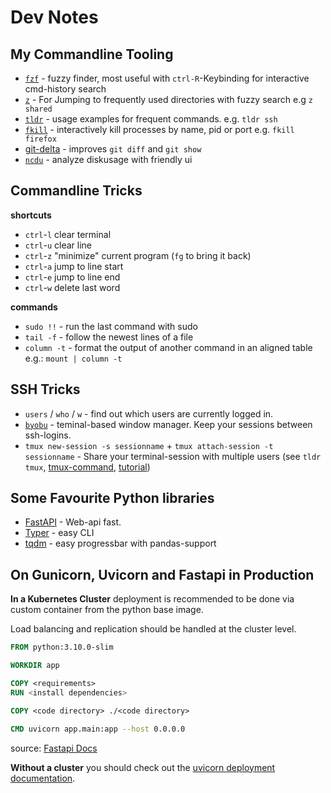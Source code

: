 # Dev Notes

## My Commandline Tooling

- [`fzf`](https://github.com/junegunn/fzf) - fuzzy finder, most useful with `ctrl-R`-Keybinding for interactive cmd-history search
- [`z`](https://github.com/rupa/z/) - For Jumping to frequently used directories with fuzzy search e.g `z shared`
- [`tldr`](https://tldr.sh/) - usage examples for frequent commands. e.g. `tldr ssh`
- [`fkill`](https://github.com/sindresorhus/fkill-cli) - interactively kill processes by name, pid or port e.g. `fkill firefox`
- [git-delta](https://crates.io/crates/git-delta) - improves `git diff` and `git show`
- [`ncdu`](https://dev.yorhel.nl/ncdu) - analyze diskusage with friendly ui

## Commandline Tricks

**shortcuts**
- `ctrl`-`l` clear terminal
- `ctrl`-`u` clear line
- `ctrl`-`z` "minimize" current program (`fg` to bring it back)
- `ctrl`-`a` jump to line start
- `ctrl`-`e` jump to line end
- `ctrl`-`w` delete last word

**commands**
- `sudo !!` - run the last command with sudo
- `tail -f` - follow the newest lines of a file
- `column -t` - format the output of another command in an aligned table e.g.: `mount | column -t`

## SSH Tricks

- `users` / `who` / `w` - find out which users are currently logged in.
- [`byobu`](https://www.byobu.org/) - teminal-based window manager. Keep your sessions between ssh-logins.
- `tmux new-session -s sessionname` + `tmux attach-session -t sessionname` - Share your terminal-session with multiple users (see `tldr tmux`, [tmux-command](https://github.com/tmux/tmux), [tutorial](https://www.howtoforge.com/sharing-terminal-sessions-with-tmux-and-screen))

## Some Favourite Python libraries

- [FastAPI](https://fastapi.tiangolo.com/) - Web-api fast.
- [Typer](https://typer.tiangolo.com/) - easy CLI
- [tqdm](https://github.com/tqdm/tqdm) - easy progressbar with pandas-support

## On Gunicorn, Uvicorn and Fastapi in Production

**In a Kubernetes Cluster** deployment is recommended to be done via custom container from the python base image.

Load balancing and replication should be handled at the cluster level.

```Dockerfile
FROM python:3.10.0-slim

WORKDIR app

COPY <requirements>
RUN <install dependencies>

COPY <code directory> ./<code directory>

CMD uvicorn app.main:app --host 0.0.0.0

```

source: [Fastapi Docs](https://fastapi.tiangolo.com/deployment/docker/)

**Without a cluster** you should check out the [uvicorn deployment documentation](https://www.uvicorn.org/deployment/).
